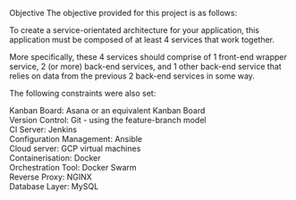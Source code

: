 Objective
The objective provided for this project is as follows:

To create a service-orientated architecture for your application, this application must be composed of at least 4 services that work together.

More specifically, these 4 services should comprise of 1 front-end wrapper service, 2 (or more) back-end services, and 1 other back-end service that relies on data from the previous 2 back-end services in some way.

The following constraints were also set:

Kanban Board: Asana or an equivalent Kanban Board <br>
Version Control: Git - using the feature-branch model <br>
CI Server: Jenkins <br>
Configuration Management: Ansible<br>
Cloud server: GCP virtual machines<br>
Containerisation: Docker<br>
Orchestration Tool: Docker Swarm<br>
Reverse Proxy: NGINX<br>
Database Layer: MySQL<br>
